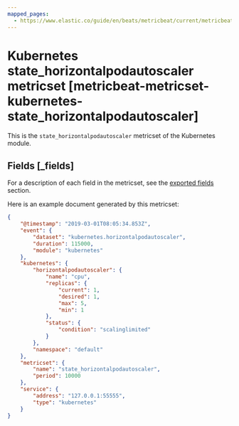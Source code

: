 ```yaml
---
mapped_pages:
  - https://www.elastic.co/guide/en/beats/metricbeat/current/metricbeat-metricset-kubernetes-state_horizontalpodautoscaler.html
---
```


<!-- This file is generated! See scripts/mage/docs_collector.go -->

# Kubernetes state_horizontalpodautoscaler metricset [metricbeat-metricset-kubernetes-state_horizontalpodautoscaler]

This is the `state_horizontalpodautoscaler` metricset of the Kubernetes module.

## Fields [_fields]

For a description of each field in the metricset, see the [exported fields](/reference/metricbeat/exported-fields-kubernetes.md) section.

Here is an example document generated by this metricset:

```json
{
    "@timestamp": "2019-03-01T08:05:34.853Z",
    "event": {
        "dataset": "kubernetes.horizontalpodautoscaler",
        "duration": 115000,
        "module": "kubernetes"
    },
    "kubernetes": {
        "horizontalpodautoscaler": {
            "name": "cpu",
            "replicas": {
                "current": 1,
                "desired": 1,
                "max": 5,
                "min": 1
            },
            "status": {
                "condition": "scalinglimited"
            }
        },
        "namespace": "default"
    },
    "metricset": {
        "name": "state_horizontalpodautoscaler",
        "period": 10000
    },
    "service": {
        "address": "127.0.0.1:55555",
        "type": "kubernetes"
    }
}
```
